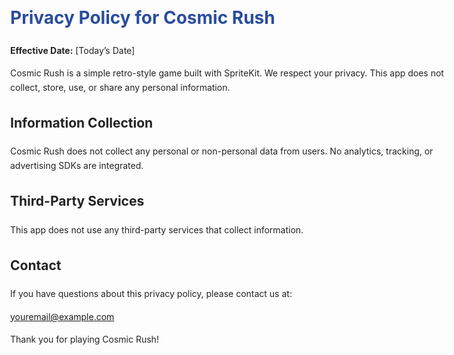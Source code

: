 <!DOCTYPE html>
<html lang="en">
<head>
  <meta charset="UTF-8">
  <title>Cosmic Rush - Privacy Policy</title>
  <style>
    body {
      font-family: -apple-system, BlinkMacSystemFont, "Segoe UI", Roboto, sans-serif;
      max-width: 700px;
      margin: 40px auto;
      padding: 20px;
      line-height: 1.6;
      color: #222;
    }
    h1 { color: #2a4d9c; }
  </style>
</head>
<body>
  <h1>Privacy Policy for Cosmic Rush</h1>
  <p><strong>Effective Date:</strong> [Today’s Date]</p>

  <p>Cosmic Rush is a simple retro-style game built with SpriteKit. We respect your privacy. This app does not collect, store, use, or share any personal information.</p>

  <h2>Information Collection</h2>
  <p>Cosmic Rush does not collect any personal or non-personal data from users. No analytics, tracking, or advertising SDKs are integrated.</p>

  <h2>Third-Party Services</h2>
  <p>This app does not use any third-party services that collect information.</p>

  <h2>Contact</h2>
  <p>If you have questions about this privacy policy, please contact us at:</p>
  <p><a href="mailto:youremail@example.com">youremail@example.com</a></p>

  <p>Thank you for playing Cosmic Rush!</p>
</body>
</html>

